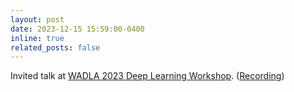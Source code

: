 ```yaml
---
layout: post
date: 2023-12-15 15:59:00-0400
inline: true
related_posts: false
---
```


Invited talk at [WADLA 2023 Deep Learning Workshop](https://wadla.in/). ([Recording](https://youtu.be/J488NEJFBuw?si=r36hDhas4KC_FTQE))